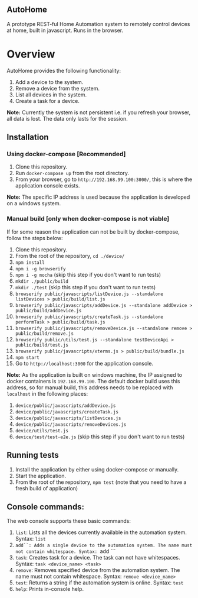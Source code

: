 ## AutoHome

A prototype REST-ful Home Automation system to remotely control devices at home, built in javascript. Runs in the browser.

# Overview

AutoHome provides the following functionality:

1. Add a device to the system.
2. Remove a device from the system.
3. List all devices in the system.
4. Create a task for a device.

**Note:** Currently the system is not persistent i.e. if you refresh your browser, all data is lost. The data only lasts for the session.

## Installation

### Using docker-compose [Recommended]

1. Clone this repository.
2. Run ```docker-compose up``` from the root directory.
3. From your browser, go to ```http://192.168.99.100:3000/```, this is where the application console exists.

**Note:** The specific IP address is used because the application is developed on a windows system.

### Manual build [only when docker-compose is not viable]

If for some reason the application can not be built by docker-compose, follow the steps below:

1. Clone this repository.
2. From the root of the repository, ```cd ./device/```
3. ```npm install```
4. ```npm i -g browserify```
5. ```npm i -g mocha``` (skip this step if you don't want to run tests)
6. ```mkdir ./public/build```
7. ```mkdir ./test``` (skip this step if you don't want to run tests)
8. ```browserify public/javascripts/listDevice.js --standalone listDevices > public/build/list.js```
9. ```browserify public/javascripts/addDevice.js --standalone addDevice > public/build/addDevice.js```
10. ```browserify public/javascripts/createTask.js --standalone performTask > public/build/task.js```
11. ```browserify public/javascripts/removeDevice.js --standalone remove > public/build/remove.js```
12. ```browserify public/utils/test.js --standalone testDeviceApi > public/build/test.js```
13. ```browserify public/javascripts/xterms.js > public/build/bundle.js``` 
14. ```npm start```
15. Go to ```http://localhost:3000``` for the application console.

**Note:** As the application is built on windows machine, the IP assigned to docker containers is ```192.168.99.100```. The default docker build uses this address, so for manual build, this address needs to be replaced with ```localhost``` in the following places:

1. ```device/public/javascripts/addDevice.js```
2. ```device/public/javascripts/createTask.js```
3. ```device/public/javascripts/listDevices.js```
4. ```device/public/javascripts/removeDevices.js```
5. ```device/utils/test.js```
6. ```device/test/test-e2e.js``` (skip this step if you don't want to run tests)

## Running tests

1. Install the application by either using docker-compose or manually.
2. Start the application. 
3. From the root of the repository, ```npm test``` (note that you need to have a fresh build of application)

## Console commands:

The web console supports these basic commands:

1. ``list``: Lists all the devices currently available in the automation system.
    Syntax: ```list```
2. ```add``: Adds a single device to the automation system. The name must not contain whitespace.
    Syntax: ```add <name of device>```
3. ```task```: Creates task for a device. The task can not have whitespaces.
    Syntax: ```task <device_name> <task>```
4. ```remove```: Removes specified device from the automation system. The name must not contain whitespace.
    Syntax: ```remove <device_name>```
5. ```test```: Returns a string if the automation system is online.
    Syntax: ```test```
6. ```help```: Prints in-console help.